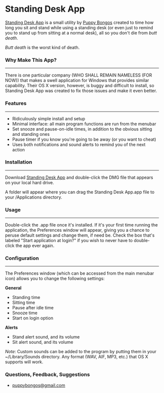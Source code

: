 # Standing Desk App

[Standing Desk App](http://sda.codana.me) is a small utility by [Puppy Bongos](http://puppybongos.wordpress.com) created to time how long you sit and stand while using a standing desk (or even just to remind you to stand up from sitting at a normal desk), all so you don't die from *butt death*.

*Butt death* is the worst kind of death.

### Why Make This App?
---

There is one particular company (WHO SHALL REMAIN NAMELESS (FOR NOW)) that makes a swell application for Windows that provides similar capability. Their OS X version, however, is buggy and difficult to install, so Standing Desk App was created to fix those issues and make it even better.

### Features
---

* Ridiculously simple install and setup
* Minimal interface: all main program functions are run from the menubar
* Set snooze and pause-on-idle times, in addition to the obvious sitting and standing ones
* Pause timer if you know you're going to be away (or you want to cheat)
* Uses both notifications and sound alerts to remind you of the next action

### Installation
---
Download [Standing Desk App](https://github.com/michaelchadwick/standing-desk-app/releases/download/v0.1.0/standing-desk-app.dmg) and double-click the DMG file that appears on your local hard drive.

A folder will appear where you can drag the Standing Desk App.app file to your /Applications directory.

### Usage
---

Double-click the .app file once it's installed. If it's your first time running the application, the Preferences window will appear, giving you a chance to peruse default settings and change them, if need be. Check the box that's labeled "Start application at login?" if you wish to never have to double-click the app ever again.

### Configuration
---
The Preferences window (which can be accessed from the main menubar icon) allows you to change the following settings:

**General**    
* Standing time  
* Sitting time  
* Pause after idle time  
* Snooze time  
* Start on login option

**Alerts**  
* Stand alert sound, and its volume  
* Sit alert sound, and its volume  

_Note_: Custom sounds can be added to the program by putting them in your ~/Library/Sounds directory. Any format (WAV, AIF, MP3, etc.) that OS X supports will work.

### Questions, Feedback, Suggestions
* [puppybongos@gmail.com](mailto:puppybongos@gmail.com)
